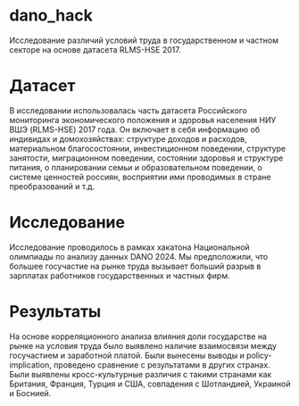 # dano_hack
Исследование различий условий труда в государственном и частном секторе на основе датасета RLMS-HSE 2017.
# Датасет
В исследовании использовалась часть датасета Российского мониторинга экономического положения и здоровья населения НИУ ВШЭ (RLMS-HSE) 2017 года. Он включает в себя информацию об индивидах и домохозяйствах: структуре доходов и расходов, материальном благосостоянии, инвестиционном поведении, структуре занятости, миграционном поведении, состоянии здоровья и структуре питания, о планировании семьи и образовательном поведении, о системе ценностей россиян, восприятии ими проводимых в стране преобразований и т.д.
# Исследование
Исследование проводилось в рамках хакатона Национальной олимпиады по анализу данных DANO 2024. Мы предположили, что большее госучастие на рынке труда вызывает больший разрыв в зарплатах работников государственных и частных фирм.
# Результаты
На основе корреляционного анализа влияния доли государстве на рынке на условия труда было выявлено наличие взаимосвязи между госучастием и заработной платой. Были вынесены выводы и policy-implication, проведено сравнение с результатами в других странах. Были выявлены кросс-культурные различия с такими странами как Британия, Франция, Турция и США, совпадения с Шотландией, Украиной и Боснией.
